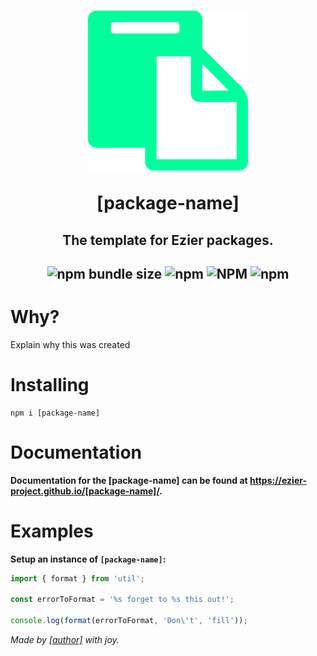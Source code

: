 <h1 align='center'><img src='https://github.com/ezier-project/template/blob/master/images/template.svg' alt='Ezier Template logo'>

[package-name]</h1>

<h2 align='center'>The template for Ezier packages.</h2>

<h2 align='center'>

![npm bundle size](https://img.shields.io/bundlephobia/min/[package-name]?style=for-the-badge) ![npm](https://img.shields.io/npm/dm/[package-name]?style=for-the-badge) ![NPM](https://img.shields.io/npm/l/[package-name]?style=for-the-badge) ![npm](https://img.shields.io/npm/v/[package-name]?style=for-the-badge)

</h2>

# Why?

Explain why this was created

# Installing

```
npm i [package-name]
```

# Documentation
**Documentation for the [package-name] can be found at https://ezier-project.github.io/[package-name]/.**

# Examples

**Setup an instance of `[package-name]`:**

```ts
import { format } from 'util';

const errorToFormat = '%s forget to %s this out!';

console.log(format(errorToFormat, 'Don\'t', 'fill'));
```

<i>Made by [[author]](https://github.com/[author]) with joy.</i>

